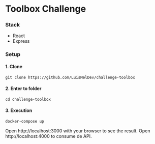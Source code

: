 # Toolbox Challenge


### Stack

-   React
-   Express

### Setup

#### 1. Clone

```
git clone https://github.com/LuisMelDev/challenge-toolbox
```

#### 2. Enter to folder

```
cd challenge-toolbox
```

#### 3. Execution

```
docker-compose up
```


Open http://localhost:3000 with your browser to see the result.
Open http://localhost:4000 to consume de API.
